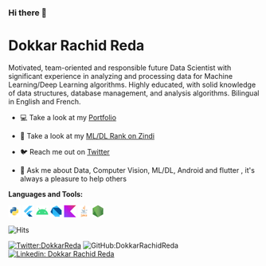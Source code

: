 ### Hi there 👋

<!--
**DokkarRachidReda/DokkarRachidReda** is a ✨ _special_ ✨ repository because its `README.md` (this file) appears on your GitHub profile.

Here are some ideas to get you started:

- 🔭 I’m currently working on ...
- 🌱 I’m currently learning ...
- 👯 I’m looking to collaborate on ...
- 🤔 I’m looking for help with ...
- 💬 Ask me about ...
- 📫 How to reach me: ...
- 😄 Pronouns: ...
- ⚡ Fun fact: ...
-->

# Dokkar Rachid Reda
Motivated, team-oriented and responsible future Data Scientist with significant experience in analyzing and processing data for Machine Learning/Deep Learning algorithms. Highly educated, with solid knowledge of data structures, database management, and analysis algorithms. Bilingual in English and French.

* :computer: Take a look at my [Portfolio](https://dokkarrachidreda.github.io/portfolio-data-science/)

* 🚀 Take a look at my [ML/DL Rank on Zindi](https://zindi.africa/users/ridadokkar/competitions)

* :bird: Reach me out on [Twitter](https://twitter.com/DokkarReda)

* 💬 Ask me about Data, Computer Vision, ML/DL, Android and flutter , it's always a pleasure to help others

**Languages and Tools:**  

<code><img height="24" src="https://raw.githubusercontent.com/github/explore/80688e429a7d4ef2fca1e82350fe8e3517d3494d/topics/python/python.png"></code>
<code><img height="24" src="https://raw.githubusercontent.com/github/explore/80688e429a7d4ef2fca1e82350fe8e3517d3494d/topics/flutter/flutter.png"></code>
<code><img height="24" src="https://raw.githubusercontent.com/github/explore/80688e429a7d4ef2fca1e82350fe8e3517d3494d/topics/android/android.png"></code>
<code><img height="24" src="https://raw.githubusercontent.com/github/explore/80688e429a7d4ef2fca1e82350fe8e3517d3494d/topics/dart/dart.png"></code>
<code><img height="24" src="https://raw.githubusercontent.com/github/explore/80688e429a7d4ef2fca1e82350fe8e3517d3494d/topics/kotlin/kotlin.png"></code>
<code><img height="24" src="https://raw.githubusercontent.com/github/explore/80688e429a7d4ef2fca1e82350fe8e3517d3494d/topics/java/java.png"></code>
<code><img height="24" src="https://raw.githubusercontent.com/github/explore/80688e429a7d4ef2fca1e82350fe8e3517d3494d/topics/nodejs/nodejs.png"></code>



                            
![Hits](https://hitcounter.pythonanywhere.com/count/tag.svg?url=https%3A%2F%2Fgithub.com%2FDokkarRachidReda)

[![Twitter:DokkarReda](https://img.shields.io/twitter/follow/DokkarReda?color=%23ff00&label=%40DokkarReda&logo=Twitter&logoColor=%2300ff)](https://twitter.com/DokkarReda) ![GitHub:DokkarRachidReda](https://img.shields.io/github/followers/DokkarRachidReda?style=social) [![Linkedin: Dokkar Rachid Reda](https://img.shields.io/badge/-DokkarRachidReda-blue?style=flat-square&logo=Linkedin&logoColor=white&link=https://www.linkedin.com/in/DokkarRachidReda/)](https://www.linkedin.com/in/DokkarRachidReda/)
